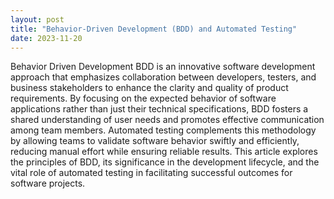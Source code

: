 ```yaml
---
layout: post
title: "Behavior-Driven Development (BDD) and Automated Testing"
date: 2023-11-20
---
```


Behavior Driven Development BDD is an innovative software development approach that emphasizes collaboration between developers, testers, and business stakeholders to enhance the clarity and quality of product requirements. By focusing on the expected behavior of software applications rather than just their technical specifications, BDD fosters a shared understanding of user needs and promotes effective communication among team members. Automated testing complements this methodology by allowing teams to validate software behavior swiftly and efficiently, reducing manual effort while ensuring reliable results. This article explores the principles of BDD, its significance in the development lifecycle, and the vital role of automated testing in facilitating successful outcomes for software projects.
